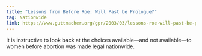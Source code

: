 ```yaml
---
title: "Lessons from Before Roe: Will Past be Prologue?"
tag: Nationwide
link: https://www.guttmacher.org/gpr/2003/03/lessons-roe-will-past-be-prologue
---
```


It is instructive to look back at the choices available—and not available—to women before abortion was made legal nationwide.
